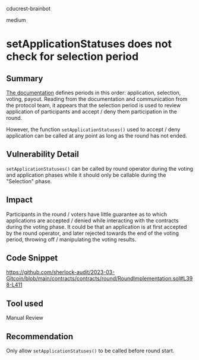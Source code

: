 cducrest-brainbot

medium

# setApplicationStatuses does not check for selection period

## Summary

[The documentation](https://docs.allo.gitcoin.co/core-concepts/round) defines periods in this order: application, selection, voting, payout. Reading from the documentation and communication from the protocol team, it appears that the selection period is used to review application of participants and accept / deny them participation in the round.

However, the function `setApplicationStatuses()` used to accept / deny application can be called at any point as long as the round has not ended.

## Vulnerability Detail

`setApplicationStatuses()` can be called by round operator during the voting and application phases while it should only be callable during the "Selection" phase.

## Impact

Participants in the round / voters have little guarantee as to which applications are accepted / denied while interacting with the contracts during the voting phase. It could be that an application is at first accepted by the round operator, and later rejected towards the end of the voting period, throwing off / manipulating the voting results.

## Code Snippet

https://github.com/sherlock-audit/2023-03-Gitcoin/blob/main/contracts/contracts/round/RoundImplementation.sol#L398-L411

## Tool used

Manual Review

## Recommendation

Only allow `setApplicationStatuses()` to be called before round start.
